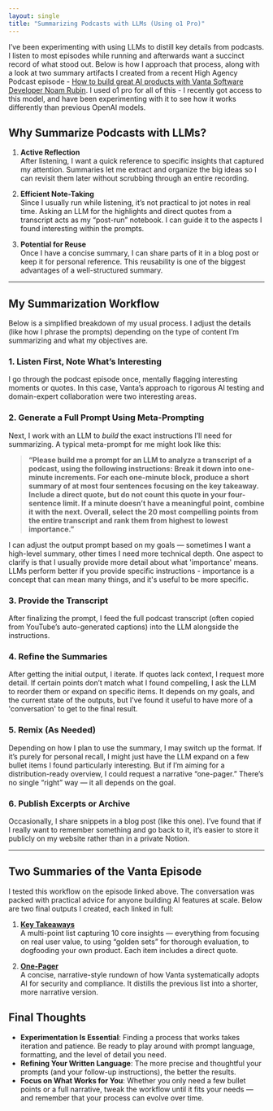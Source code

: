 ```yaml
---
layout: single
title: "Summarizing Podcasts with LLMs (Using o1 Pro)"
---
```


I’ve been experimenting with using LLMs to distill key details from podcasts. I listen to most episodes while running and afterwards want a succinct record of what stood out. Below is how I approach that process, along with a look at two summary artifacts I created from a recent High Agency Podcast episode - [How to build great AI products with Vanta Software Developer Noam Rubin](https://www.youtube.com/watch?v=PdT8STmhUqg). I used o1 pro for all of this - I recently got access to this model, and have been experimenting with it to see how it works differently than previous OpenAI models.


## Why Summarize Podcasts with LLMs?

1. **Active Reflection**  
   After listening, I want a quick reference to specific insights that captured my attention. Summaries let me extract and organize the big ideas so I can revisit them later without scrubbing through an entire recording.

2. **Efficient Note-Taking**  
   Since I usually run while listening, it’s not practical to jot notes in real time. Asking an LLM for the highlights and direct quotes from a transcript acts as my “post-run” notebook. I can guide it to the aspects I found interesting within the prompts.

3. **Potential for Reuse**  
   Once I have a concise summary, I can share parts of it in a blog post or keep it for personal reference. This reusability is one of the biggest advantages of a well-structured summary.

---

## My Summarization Workflow

Below is a simplified breakdown of my usual process. I adjust the details (like how I phrase the prompts) depending on the type of content I’m summarizing and what my objectives are.

### 1. Listen First, Note What’s Interesting
I go through the podcast episode once, mentally flagging interesting moments or quotes. In this case, Vanta’s approach to rigorous AI testing and domain-expert collaboration were two interesting areas.

### 2. Generate a Full Prompt Using Meta-Prompting
Next, I work with an LLM to *build* the exact instructions I’ll need for summarizing. A typical meta-prompt for me might look like this:

> **“Please build me a prompt for an LLM to analyze a transcript of a podcast, using the following instructions: Break it down into one-minute increments. For each one-minute block, produce a short summary of at most four sentences focusing on the key takeaway. Include a direct quote, but do not count this quote in your four-sentence limit. If a minute doesn’t have a meaningful point, combine it with the next. Overall, select the 20 most compelling points from the entire transcript and rank them from highest to lowest importance.”**

I can adjust the output prompt based on my goals — sometimes I want a high-level summary, other times I need more technical depth. One aspect to clarify is that I usually provide more detail about what 'importance' means. LLMs perform better if you provide specific instructions - importance is a concept that can mean many things, and it's useful to be more specific. 

### 3. Provide the Transcript
After finalizing the prompt, I feed the full podcast transcript (often copied from YouTube’s auto-generated captions) into the LLM alongside the instructions.

### 4. Refine the Summaries
After getting the initial output, I iterate. If quotes lack context, I request more detail. If certain points don’t match what I found compelling, I ask the LLM to reorder them or expand on specific items. It depends on my goals, and the current state of the outputs, but I've found it useful to have more of a 'conversation' to get to the final result.

### 5. Remix (As Needed)
Depending on how I plan to use the summary, I may switch up the format. If it’s purely for personal recall, I might just have the LLM expand on a few bullet items I found particularly interesting. But if I’m aiming for a distribution-ready overview, I could request a narrative “one-pager.” There’s no single “right” way — it all depends on the goal.

### 6. Publish Excerpts or Archive
Occasionally, I share snippets in a blog post (like this one). I’ve found that if I really want to remember something and go back to it, it’s easier to store it publicly on my website rather than in a private Notion.

---

## Two Summaries of the Vanta Episode

I tested this workflow on the episode linked above. The conversation was packed with practical advice for anyone building AI features at scale. Below are two final outputs I created, each linked in full:

1. **[Key Takeaways](/docs/assets/pdfs/build_ai_products_key_excerpts.pdf)**  
   A multi-point list capturing 10 core insights — everything from focusing on real user value, to using “golden sets” for thorough evaluation, to dogfooding your own product. Each item includes a direct quote.

2. **[One-Pager](/docs/assets/pdfs/build_ai_products_summary.pdf)**  
   A concise, narrative-style rundown of how Vanta systematically adopts AI for security and compliance. It distills the previous list into a shorter, more narrative version.  

## Final Thoughts

- **Experimentation Is Essential**: Finding a process that works takes iteration and patience. Be ready to play around with prompt language, formatting, and the level of detail you need.  
- **Refining Your Written Language**: The more precise and thoughtful your prompts (and your follow-up instructions), the better the results.  
- **Focus on What Works for You**: Whether you only need a few bullet points or a full narrative, tweak the workflow until it fits your needs — and remember that your process can evolve over time.